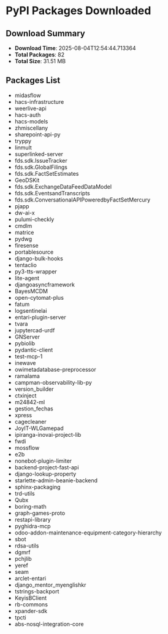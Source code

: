 # PyPI Packages Downloaded

## Download Summary
- **Download Time**: 2025-08-04T12:54:44.713364
- **Total Packages**: 82
- **Total Size**: 31.51 MB

## Packages List
- midasflow
- hacs-infrastructure
- weerlive-api
- hacs-auth
- hacs-models
- zhmiscellany
- sharepoint-api-py
- tryppy
- linmult
- superlinked-server
- fds.sdk.IssueTracker
- fds.sdk.GlobalFilings
- fds.sdk.FactSetEstimates
- GeoDSKit
- fds.sdk.ExchangeDataFeedDataModel
- fds.sdk.EventsandTranscripts
- fds.sdk.ConversationalAPIPoweredbyFactSetMercury
- pjapp
- dw-ai-x
- pulumi-checkly
- cmdlm
- matrice
- pydwg
- firesense
- portablesource
- django-bulk-hooks
- tentaclio
- py3-tts-wrapper
- lite-agent
- djangoasyncframework
- BayesMCDM
- open-cytomat-plus
- fatum
- logsentinelai
- entari-plugin-server
- tvara
- jupytercad-urdf
- GNServer
- pybiolib
- pydantic-client
- test-mcp-1
- inewave
- owimetadatabase-preprocessor
- ramalama
- campman-observability-lib-py
- version_builder
- ctxinject
- m24842-ml
- gestion_fechas
- xpress
- cagecleaner
- JoyIT-WLGamepad
- ipiranga-inovai-project-lib
- fwdi
- mossflow
- e2b
- nonebot-plugin-limiter
- backend-project-fast-api
- django-lookup-property
- starlette-admin-beanie-backend
- sphinx-packaging
- trd-utils
- Qubx
- boring-math
- graph-games-proto
- restapi-library
- pyghidra-mcp
- odoo-addon-maintenance-equipment-category-hierarchy
- sbot
- rdsa-utils
- dgmrf
- pchjlib
- yeref
- seam
- arclet-entari
- django_mentor_myenglishkr
- tstrings-backport
- KeyisBClient
- rb-commons
- xpander-sdk
- tpcti
- abs-nosql-integration-core
